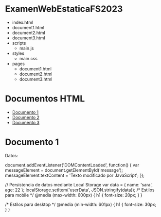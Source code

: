 # ExamenWebEstaticaFS2023
- index.html
- document1.html
- document2.html
- document3.html
- scripts
  - main.js
- styles
  - main.css
- pages
  - document1.html
  - document2.html
  - document3.html

<!DOCTYPE html>
<html lang="es">
<head>
  <meta charset="UTF-8">
  <meta name="viewport" content="width=device-width, initial-scale=1.0">
  <link rel="stylesheet" href="styles/main.css">
  <title>Documentos HTML</title>
</head>
<body>
  <h1>Documentos HTML</h1>
  <ul>
    <li><a href="pages/document1.html">Documento 1</a></li>
    <li><a href="pages/document2.html">Documento 2</a></li>
    <li><a href="pages/document3.html">Documento 3</a></li>
  </ul>

  <script src="scripts/main.js"></script>
</body>
</html>
<!DOCTYPE html>
<html lang="es">
<head>
  <meta charset="UTF-8">
  <meta name="viewport" content="width=device-width, initial-scale=1.0">
  <link rel="stylesheet" href="../styles/main.css">
  <title>Documento 1</title>
</head>
<body>
  <h1>Documento 1</h1>
  <p id="data">Datos: </p>

  <script src="../scripts/main.js"></script>
</body>
</html>

document.addEventListener('DOMContentLoaded', function() {
  var messageElement = document.getElementById('message');
  messageElement.textContent = 'Texto modificado por JavaScript';
});

// Persistencia de datos mediante Local Storage
var data = {
  name: 'sara',
  age: 22
};
localStorage.setItem('userData', JSON.stringify(data));
/* Estilos para mobile */
@media (max-width: 600px) {
  h1 {
    font-size: 20px;
  }
}

/* Estilos para desktop */
@media (min-width: 601px) {
  h1 {
    font-size: 30px;
  }
}


